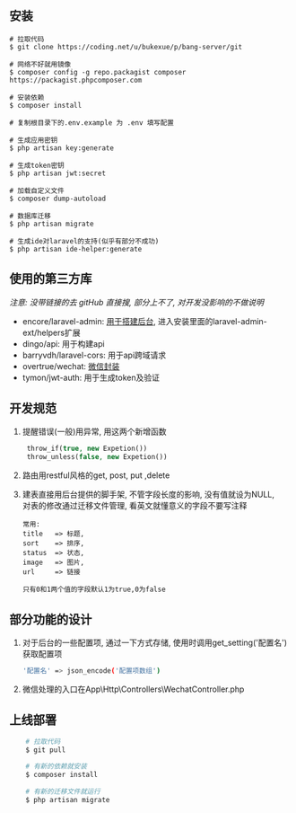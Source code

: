 ## 安装

```base
# 拉取代码
$ git clone https://coding.net/u/bukexue/p/bang-server/git
  
# 网络不好就用镜像
$ composer config -g repo.packagist composer https://packagist.phpcomposer.com
 
# 安装依赖
$ composer install
  
# 复制根目录下的.env.example 为 .env 填写配置
  
# 生成应用密钥
$ php artisan key:generate
  
# 生成token密钥
$ php artisan jwt:secret
  
# 加载自定义文件
$ composer dump-autoload
  
# 数据库迁移
$ php artisan migrate
  
# 生成ide对laravel的支持(似乎有部分不成功)
$ php artisan ide-helper:generate

```


## 使用的第三方库

*注意: 没带链接的去 gitHub 直接搜, 部分上不了, 对开发没影响的不做说明*

* encore/laravel-admin: [用于搭建后台](http://laravel-admin.org/docs/#/zh/), 进入安装里面的laravel-admin-ext/helpers扩展
* dingo/api: 用于构建api
* barryvdh/laravel-cors: 用于api跨域请求
* overtrue/wechat: [微信封装](https://easywechat.org/zh-cn/docs/index.html)
* tymon/jwt-auth: 用于生成token及验证

## 开发规范

1. 提醒错误(一般)用异常, 用这两个新增函数
    ```php
     throw_if(true, new Expetion())
     throw_unless(false, new Expetion())
    ```
    
2. 路由用restful风格的get, post, put ,delete

3. 建表直接用后台提供的脚手架, 不管字段长度的影响, 没有值就设为NULL, 
    <br>对表的修改通过迁移文件管理, 看英文就懂意义的字段不要写注释
    ```base
    常用:
    title   => 标题,
    sort    => 排序,
    status  => 状态,
    image   => 图片,
    url     => 链接
      
    只有0和1两个值的字段默认1为true,0为false
    ```
   
## 部分功能的设计

1. 对于后台的一些配置项, 通过一下方式存储, 使用时调用get_setting('配置名')获取配置项

    ```bash
    '配置名' => json_encode('配置项数组')
    ```
    
2. 微信处理的入口在App\Http\Controllers\WechatController.php

## 上线部署

```bash
    # 拉取代码
    $ git pull
      
    # 有新的依赖就安装
    $ composer install
    
    # 有新的迁移文件就运行
    $ php artisan migrate
```